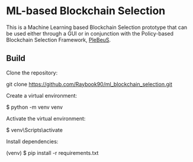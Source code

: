 # ML-based Blockchain Selection

This is a Machine Learning based Blockchain Selection prototype that can be used either through a GUI or in conjunction with the Policy-based Blockchain Selection Framework, [PleBeuS](https://github.com/Raybook90/PleBeuS-Integration).

## Build

Clone the repository:

git clone https://github.com/Raybook90/ml_blockchain_selection.git

Create a virtual environment:

$ python -m venv venv

Activate the virtual environment:

$ venv\Scripts\activate

Install dependencies:

(venv) $ pip install -r requirements.txt


